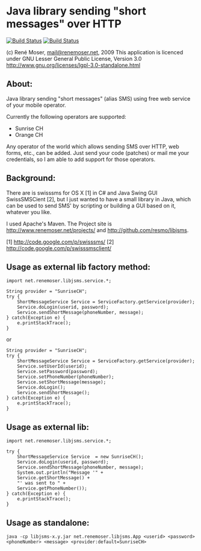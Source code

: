 Java library sending "short messages" over HTTP
===============================================

[![Build Status](https://secure.travis-ci.org/resmo/libjsms.png?branch=master)](http://travis-ci.org/resmo/libjsms)
[![Build Status](https://buildhive.cloudbees.com/job/resmo/job/libjsms/badge/icon)](https://buildhive.cloudbees.com/job/resmo/job/libjsms/)


(c) René Moser, <mail@renemoser.net>, 2009 
This application is licenced under GNU Lesser General Public License, Version 3.0
http://www.gnu.org/licenses/lgpl-3.0-standalone.html


About:
------

Java library sending "short messages" (alias SMS) using free web service of your 
mobile operator.

Currently the following operators are supported:

* Sunrise CH
* Orange CH

Any operator of the world which allows sending SMS over HTTP, web forms, etc., can 
be added. Just send your code (patches) or mail me your credentials, so I am able 
to add support for those operators.


Background:
-----------

There are is swisssms for OS X [1] in C# and Java Swing GUI SwissSMSCient [2], but I just 
wanted to have a small library in Java, which can be used to send SMS' by scripting or 
building a GUI based on it, whatever you like.

I used Apache's Maven. The Project site is http://www.renemoser.net/projects/ and 
http://github.com/resmo/libjsms.

[1] http://code.google.com/p/swisssms/
[2] http://code.google.com/p/swisssmsclient/ 


Usage as external lib factory method:
-------------------------------------

    import net.renemoser.libjsms.service.*;

    String provider = "SunriseCH";
    try {
        ShortMessageService Service = ServiceFactory.getService(provider);
        Service.doLogin(userid, password);
        Service.sendShortMessage(phoneNumber, message);
    } catch(Exception e) {
        e.printStackTrace();
    }

or
    
    String provider = "SunriseCH";
    try {
        ShortMessageService Service = ServiceFactory.getService(provider);
        Service.setUserId(userid);
        Service.setPassword(password);
        Service.setPhoneNumber(phoneNumber);
        Service.setShortMessage(message);
        Service.doLogin();
        Service.sendShortMessage();
    } catch(Exception e) {
        e.printStackTrace();
    }


Usage as external lib:
----------------------

    import net.renemoser.libjsms.service.*;

    try {
        ShortMessageService Service  = new SunriseCH();
        Service.doLogin(userid, password);
        Service.sendShortMessage(phoneNumber, message);
        System.out.println("Message '" + 
        Service.getShortMessage() +
        "' was sent to " + 
        Service.getPhoneNumber());
    } catch(Exception e) {
        e.printStackTrace();
    }


Usage as standalone:
--------------------

    java -cp libjsms-x.y.jar net.renemoser.libjsms.App <userid> <password> <phoneNumber> <message> <provider:default=SunriseCH> 

